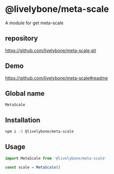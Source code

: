 # @livelybone/meta-scale
A module for get meta-scale

## repository
https://github.com/livelybone/meta-scale.git

## Demo
https://github.com/livelybone/meta-scale#readme

## Global name
`MetaScale`

## Installation
```bash
npm i -S @livelybone/meta-scale
```

## Usage
```js
import MetaScale from '@livelybone/meta-scale'

const scale = MetaScale()
```